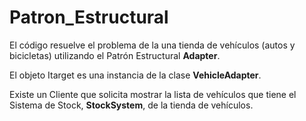 # Patron_Estructural

El código resuelve el problema de la una tienda de vehículos (autos y bicicletas) utilizando el Patrón Estructural **Adapter**.

El objeto Itarget es una instancia de la clase **VehicleAdapter**. 

Existe un Cliente que solicita mostrar la lista de vehículos que tiene el Sistema de Stock, **StockSystem**, de la tienda de vehículos. 

